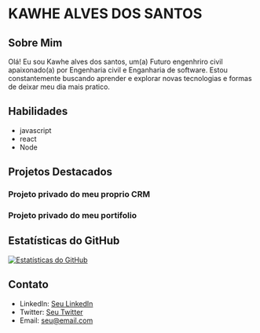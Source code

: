 # KAWHE ALVES DOS SANTOS

## Sobre Mim

Olá! Eu sou Kawhe alves dos santos, um(a) Futuro engenhriro civil apaixonado(a) por Engenharia civil e Enganharia de software. Estou constantemente buscando aprender e explorar novas tecnologias e formas de deixar meu dia mais pratico.

## Habilidades

- javascript
- react
- Node

## Projetos Destacados

### Projeto privado do meu proprio CRM

### Projeto privado do meu portifolio

## Estatísticas do GitHub

[![Estatísticas do GitHub](https://github-readme-stats.vercel.app/api?username=code-Kawhe&show_icons=true&theme=radical)](https://github.com/code-Kawhe)

## Contato

- LinkedIn: [Seu LinkedIn](link_do_seu_perfil_no_LinkedIn)
- Twitter: [Seu Twitter](link_do_seu_perfil_no_Twitter)
- Email: seu@email.com
